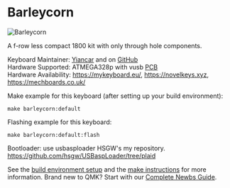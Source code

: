 # Barleycorn

![Barleycorn](https://yiancar-designs.com/wp-content/uploads/2019/06/IMG_20190625_233619.jpg)

A f-row less compact 1800 kit with only through hole components.

Keyboard Maintainer: [Yiancar](http://yiancar-designs.com/) and on [GitHub](https://github.com/yiancar)\
Hardware Supported: ATMEGA328p with vusb [PCB](https://github.com/yiancar/gingham_pcb)\
Hardware Availability: https://mykeyboard.eu/, https://novelkeys.xyz, https://mechboards.co.uk/

Make example for this keyboard (after setting up your build environment):

    make barleycorn:default

Flashing example for this keyboard:

    make barleycorn:default:flash

Bootloader:
use usbasploader HSGW's my repository.
https://github.com/hsgw/USBaspLoader/tree/plaid

See the [build environment setup](https://docs.qmk.fm/#/getting_started_build_tools) and the [make instructions](https://docs.qmk.fm/#/getting_started_make_guide) for more information. Brand new to QMK? Start with our [Complete Newbs Guide](https://docs.qmk.fm/#/newbs).
